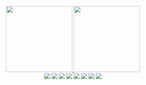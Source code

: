 <div align="center">
  <a href="https://github.com/luizdts">
  <img height="180em" src="https://github-readme-stats.vercel.app/api?username=luizdts&show_icons=true&theme=dracula&border_radius=true"/>
  <img height="180em" src="https://github-readme-stats.vercel.app/api/top-langs/?username=luizdts&langs_count=5&theme=dracula"/>
  </a>
</div>

<div align="center">
  <img src="https://img.shields.io/badge/Java-ED8B00?style=for-the-badge&logo=java&logoColor=white"/>
  <img src="https://img.shields.io/badge/JavaScript-323330?style=for-the-badge&logo=javascript&logoColor=F7DF1E"/>
  <img src="https://img.shields.io/badge/Spring_Boot-F2F4F9?style=for-the-badge&logo=spring-boot"/>
  <img src= "https://img.shields.io/badge/Spring-6DB33F?style=for-the-badge&logo=spring&logoColor=white"/> 
  <img src = "https://img.shields.io/badge/Node.js-339933?style=for-the-badge&logo=nodedotjs&logoColor=white"/> 
  <img src="https://img.shields.io/badge/Visual_Studio_Code-0078D4?style=for-the-badge&logo=visual%20studio%20code&logoColor=white" /> 
  <a href="https://www.linkedin.com/in/luiz-henrique-a-dantas-351756216/" target="_blank"><img src="https://img.shields.io/badge/-LinkedIn-%230077B5?style=for-the-badge&logo=linkedin&logoColor=white" target="_blank"></a> 
  <a href="https://instagram.com/luizdts"><img src="https://img.shields.io/badge/Instagram-E4405F?style=for-the-badge&logo=instagram&logoColor=white"/></a>
</div>


